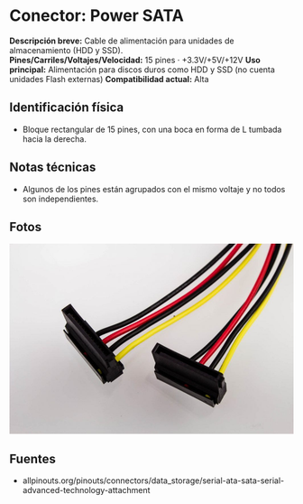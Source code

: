 # Conector: Power SATA

**Descripción breve:** Cable de alimentación para unidades de almacenamiento (HDD y SSD).  
**Pines/Carriles/Voltajes/Velocidad:** 15 pines · +3.3V/+5V/+12V 
**Uso principal:** Alimentación para discos duros como HDD y SSD (no cuenta unidades Flash externas)
**Compatibilidad actual:** Alta

## Identificación física
- Bloque rectangular de 15 pines, con una boca en forma de L tumbada hacia la derecha.

## Notas técnicas
- Algunos de los pines están agrupados con el mismo voltaje y no todos son independientes.

## Fotos
![Power SATA](../../../assets/img/10-conectores_internos/Power_SATA.png "Power SATA")

## Fuentes
- allpinouts.org/pinouts/connectors/data_storage/serial-ata-sata-serial-advanced-technology-attachment